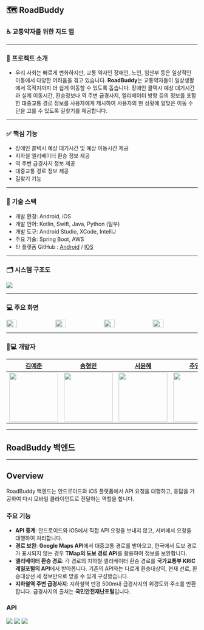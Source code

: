 ## 🗺️ RoadBuddy

### ♿ 교통약자를 위한 지도 앱

---

### 📢 프로젝트 소개
- 우리 사회는 빠르게 변화하지만, 교통 약자인 장애인, 노인, 임산부 등은 일상적인 이동에서 다양한 어려움을 겪고 있습니다. **RoadBuddy**는 교통약자들이 일상생활에서 목적지까지 더 쉽게 이동할 수 있도록 돕습니다. 장애인 콜택시 예상 대기시간과 실제 이동시간, 환승정보나 역 주변 급경사지, 엘리베이터 방향 등의 정보를 포함한 대중교통 경로 정보를 사용자에게 제시하여 사용자의 현 상황에 알맞은 이동 수단을 고를 수 있도록 길찾기를 제공합니다.

---
### ✅ 핵심 기능
- 장애인 콜택시 예상 대기시간 및 예상 이동시간 제공
- 지하철 엘리베이터 환승 정보 제공
- 역 주변 급경사지 정보 제공
- 대중교통 경로 정보 제공
- 길찾기 기능
---

### 🔧 기술 스택
- 개발 환경: Android, iOS
- 개발 언어: Kotlin, Swift, Java, Python (일부)
- 개발 도구: Android Studio, XCode, IntelliJ
- 주요 기술: Spring Boot, AWS
- 타 플랫폼 GitHub : [Android](https://github.com/songhm7/RoadBuddyAndroid) / [IOS](https://github.com/dpwns1234/RoadBuddy-iOS)
---
### 🗂️ 시스템 구조도
![](https://i.postimg.cc/hPvJQVB8/image.png)

---
### 💻 주요 화면

<div style="display: flex; gap: 10px;">
    <img src="https://i.postimg.cc/Y989hCDy/image.png" style="width: 24%;">
    <img src="https://i.postimg.cc/Y0sCzyH6/image.png" style="width: 24%;">
    <img src="https://i.postimg.cc/xTXC1Yvt/image.png" style="width: 24%;">
    <img src="https://i.postimg.cc/fT1b3F5Z/image.png" style="width: 24%;">
</div>

---
### 👩💻 개발자

| [김예준](https://github.com/dpwns1234) | [송형민](https://github.com/songhm7) | [서윤혜](https://github.com/YoonhyeSuh) | [추영광](https://github.com/S-DPR) |
|---|---|---|---|
| <img src="https://avatars.githubusercontent.com/u/52391722?v=4" width="128"> | <img src="https://avatars.githubusercontent.com/u/47211293?s=48&v=4" width="128"> | <img src="https://avatars.githubusercontent.com/u/106311524?s=64&v=4" width="128"> | <img src="https://avatars.githubusercontent.com/u/108619579?v=4" width="128"> |

---

## RoadBuddy 백엔드

---

## Overview

RoadBuddy 백엔드는 안드로이드와 iOS 플랫폼에서 API 요청을 대행하고, 응답을 가공하여 다시 모바일 클라이언트로 전달하는 역할을 합니다.

### 주요 기능
- **API 중계**: 안드로이드와 iOS에서 직접 API 요청을 보내지 않고, 서버에서 요청을 대행하여 처리합니다.
- **경로 보완**: **Google Maps API**에서 대중교통 경로를 받아오고, 한국에서 도보 경로가 표시되지 않는 경우 **TMap의 도보 경로 API**를 활용하여 정보를 보완합니다.
- **엘리베이터 환승 경로**: 각 경로의 지하철 엘리베이터 환승 경로를 **국가교통부 KRIC 레일포털의 API**에서 받아옵니다. 기존의 API와는 다르게 환승대상역, 현재 선로, 환승대상선 세 정보만으로 받을 수 있게 구성했습니다.
- **지하철역 주변 급경사지**: 지하철역 반경 500m내 급경사지의 위경도와 주소를 반환합니다. 급경사지의 출처는 **국민안전재난포털**입니다.

### API
![](https://i.postimg.cc/XqcGW6Tn/image.png)
![](https://i.postimg.cc/CMjfkbd9/image.png)
![](https://i.postimg.cc/WbTqntkz/image.png)
